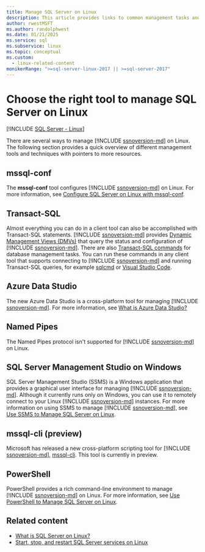 ```yaml
---
title: Manage SQL Server on Linux
description: This article provides links to common management tasks and tools for SQL Server running on Linux.
author: rwestMSFT
ms.author: randolphwest
ms.date: 01/21/2025
ms.service: sql
ms.subservice: linux
ms.topic: conceptual
ms.custom:
  - linux-related-content
monikerRange: ">=sql-server-linux-2017 || >=sql-server-2017"
---
```

# Choose the right tool to manage SQL Server on Linux

[!INCLUDE [SQL Server - Linux](../includes/applies-to-version/sql-linux.md)]

There are several ways to manage [!INCLUDE [ssnoversion-md](../includes/ssnoversion-md.md)] on Linux. The following section provides a quick overview of different management tools and techniques with pointers to more resources.

## mssql-conf

The **mssql-conf** tool configures [!INCLUDE [ssnoversion-md](../includes/ssnoversion-md.md)] on Linux. For more information, see [Configure SQL Server on Linux with mssql-conf](sql-server-linux-configure-mssql-conf.md).

## Transact-SQL

Almost everything you can do in a client tool can also be accomplished with Transact-SQL statements. [!INCLUDE [ssnoversion-md](../includes/ssnoversion-md.md)] provides [Dynamic Management Views (DMVs)](../relational-databases/system-dynamic-management-views/system-dynamic-management-views.md) that query the status and configuration of [!INCLUDE [ssnoversion-md](../includes/ssnoversion-md.md)]. There are also [Transact-SQL commands](../t-sql/language-reference.md) for database management tasks. You can run these commands in any client tool that supports connecting to [!INCLUDE [ssnoversion-md](../includes/ssnoversion-md.md)] and running Transact-SQL queries, for example [sqlcmd](sql-server-linux-setup-tools.md) or [Visual Studio Code](../tools/visual-studio-code/sql-server-develop-use-vscode.md).

## Azure Data Studio

The new Azure Data Studio is a cross-platform tool for managing [!INCLUDE [ssnoversion-md](../includes/ssnoversion-md.md)]. For more information, see [What is Azure Data Studio?](/azure-data-studio/what-is-azure-data-studio)

## Named Pipes

The Named Pipes protocol isn't supported for [!INCLUDE [ssnoversion-md](../includes/ssnoversion-md.md)] on Linux.

## SQL Server Management Studio on Windows

SQL Server Management Studio (SSMS) is a Windows application that provides a graphical user interface for managing [!INCLUDE [ssnoversion-md](../includes/ssnoversion-md.md)]. Although it currently runs only on Windows, you can use it to remotely connect to your Linux [!INCLUDE [ssnoversion-md](../includes/ssnoversion-md.md)] instances. For more information on using SSMS to manage [!INCLUDE [ssnoversion-md](../includes/ssnoversion-md.md)], see [Use SSMS to Manage SQL Server on Linux](sql-server-linux-manage-ssms.md).

## mssql-cli (preview)

Microsoft has released a new cross-platform scripting tool for [!INCLUDE [ssnoversion-md](../includes/ssnoversion-md.md)], [mssql-cli](https://blogs.technet.microsoft.com/dataplatforminsider/2017/12/12/try-mssql-cli-a-new-interactive-command-line-tool-for-sql-server/). This tool is currently in preview.

## PowerShell

PowerShell provides a rich command-line environment to manage [!INCLUDE [ssnoversion-md](../includes/ssnoversion-md.md)] on Linux. For more information, see [Use PowerShell to Manage SQL Server on Linux](sql-server-linux-manage-powershell.md).

## Related content

- [What is SQL Server on Linux?](sql-server-linux-overview.md)
- [Start, stop, and restart SQL Server services on Linux](sql-server-linux-start-stop-restart-sql-server-services.md)
